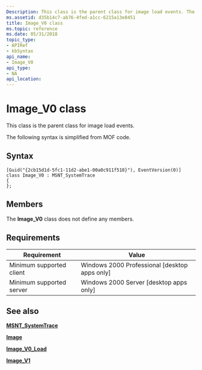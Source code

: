 ```yaml
---
Description: This class is the parent class for image load events. The following syntax is simplified from MOF code.
ms.assetid: d35b14c7-ab76-4fed-a1cc-6215a13e8451
title: Image_V0 class
ms.topic: reference
ms.date: 05/31/2018
topic_type: 
- APIRef
- kbSyntax
api_name: 
- Image_V0
api_type: 
- NA
api_location: 
---
```


# Image\_V0 class

This class is the parent class for image load events.

The following syntax is simplified from MOF code.

## Syntax

``` syntax
[Guid("{2cb15d1d-5fc1-11d2-abe1-00a0c911f518}"), EventVersion(0)]
class Image_V0 : MSNT_SystemTrace
{
};
```

## Members

The **Image\_V0** class does not define any members.

## Requirements



| Requirement | Value |
|-------------------------------------|------------------------------------------------------------|
| Minimum supported client<br/> | Windows 2000 Professional \[desktop apps only\]<br/> |
| Minimum supported server<br/> | Windows 2000 Server \[desktop apps only\]<br/>       |



## See also

<dl> <dt>

[**MSNT\_SystemTrace**](msnt-systemtrace.md)
</dt> <dt>

[**Image**](image.md)
</dt> <dt>

[**Image\_V0\_Load**](image-v0-load.md)
</dt> <dt>

[**Image\_V1**](image-v1.md)
</dt> </dl>

 

 




